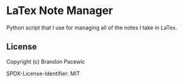 # LaTex Note Manager

Python script that I use for managing all of the notes I take in LaTex.

## License

Copyright (c) Brandon Pacewic

SPDX-License-Identifier: MIT
